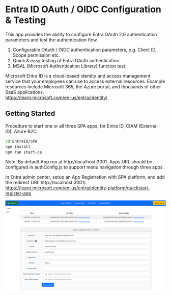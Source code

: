 # Entra ID OAuth / OIDC Configuration & Testing

This app provides the ability to configure Entra OAuth 2.0 authentication parameters and test the authentication flow.

1. Configurable OAuth / OIDC authentication parameters, e.g. Client ID, Scope permission etc.
2. Quick & easy testing of Entra OAuth authentication.
3. MSAL (Microsoft Authentication Library) function test.

Microsoft Entra ID is a cloud-based identity and access management service that your employees can use to access external resources. Example resources include Microsoft 365, the Azure portal, and thousands of other SaaS applications.  
https://learn.microsoft.com/en-us/entra/identity/

## Getting Started

Procedure to start one or all three SPA apps, for Entra ID, CIAM (External ID), Azure B2C.
   ```bash
   cd EntraID/SPA
   npm install
   npm run start-ce
   ```

Note: By default App run at http://localhost:3001. Apps URL should be configured in authConfig.js to support menu navigation through three apps.

In Entra admin center, setup an App Registration with SPA platform, and add the redirect URI: http://localhost:3001/.  
https://learn.microsoft.com/en-us/entra/identity-platform/quickstart-register-app  

![Screenshot](../ReadmeFiles/EntraOauth.png)

